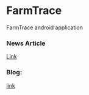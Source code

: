 # FarmTrace
FarmTrace android application
### News Article
[Link](https://biznews.fiu.edu/2020/03/fiu-team-captures-top-national-honors-in-national-blockchain-competition/)
### Blog:
[link](https://sakshambhatt.wordpress.com/2020/04/24/food-supply-chain-tracking-using-blockchain-and-android-app/)
